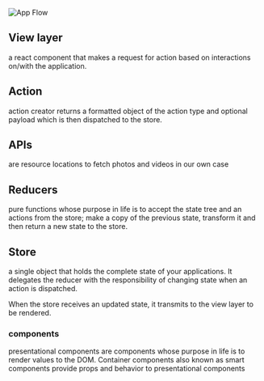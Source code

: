 ![App Flow](https://cdn.scotch.io/3430/k22QF9Qe6v2bMfrsZoNQ_Project%20Workflow%20-%20Media%20Library.png)


## View layer
a react component that makes a request for action based on interactions on/with the application.
## Action
action creator returns a formatted object of the action type and optional payload which is then dispatched to the store.
## APIs
are resource locations to fetch photos and videos in our own case
## Reducers
pure functions whose purpose in life is to accept the state tree and an actions from the store; make a copy of the previous state, transform it and then return a new state to the store.
## Store
a single object that holds the complete state of your applications. It delegates the reducer with the responsibility of changing state when an action is dispatched.

When the store receives an updated state, it transmits to the view layer to be rendered.

### components

presentational components are components whose purpose in life is to render values to the DOM. Container components also known as smart components provide props and behavior to presentational components
